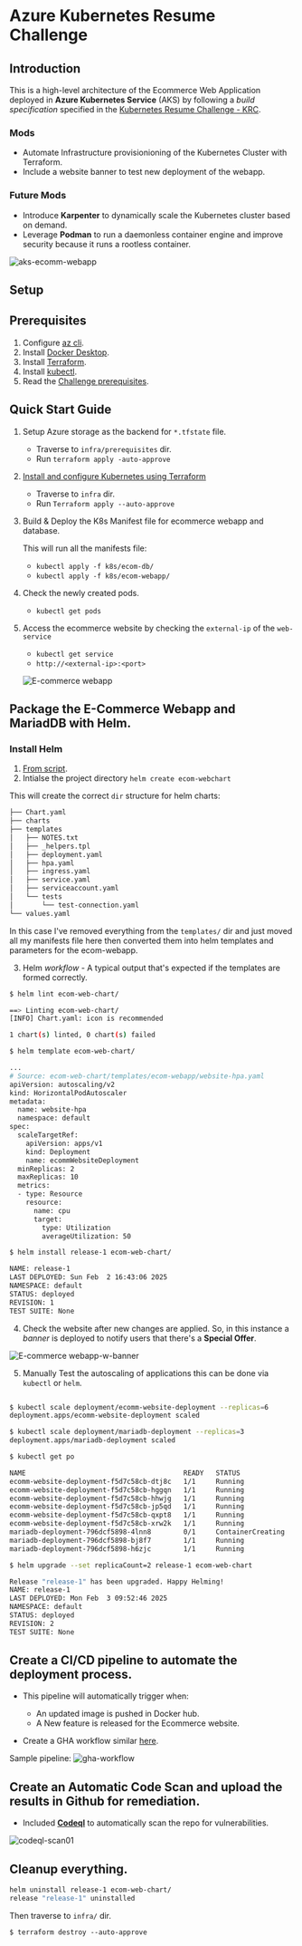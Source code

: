 # Azure Kubernetes Resume Challenge

## Introduction

This is a high-level architecture of the Ecommerce Web Application deployed in **Azure Kubernetes Service** (AKS) by following a *build specification* specified in the [Kubernetes Resume Challenge - KRC](https://cloudresumechallenge.dev/docs/extensions/kubernetes-challenge/). 

### Mods

- Automate Infrastructure provisionioning of the Kubernetes Cluster with Terraform.
- Include a website banner to test new deployment of the webapp.

### Future Mods

- Introduce **Karpenter** to dynamically scale the Kubernetes cluster based on demand.
- Leverage **Podman** to run a daemonless container engine and improve security because it runs a rootless container.

![aks-ecomm-webapp](./assets/images/aks_cluster_westus1.png)

## Setup

## Prerequisites

1. Configure [az cli](https://learn.microsoft.com/en-us/cli/azure/install-azure-cli-linux?pivots=apt).
2. Install [Docker Desktop](https://docs.docker.com/desktop/setup/install/windows-install/).
3. Install [Terraform](https://learn.microsoft.com/en-us/azure/developer/terraform/quickstart-configure).
4. Install [kubectl](https://kubernetes.io/docs/tasks/tools/install-kubectl-linux/).
5. Read the [Challenge prerequisites](https://cloudresumechallenge.dev/docs/extensions/kubernetes-challenge/#challenge-guide).

## Quick Start Guide

1. Setup Azure storage as the backend for `*.tfstate` file.

    - Traverse to `infra/prerequisites` dir. 
    - Run `terraform apply -auto-approve` 

2. [Install and configure Kubernetes using Terraform](https://learn.microsoft.com/en-us/azure/aks/learn/quick-kubernetes-deploy-terraform?pivots=development-environment-azure-cli)

    - Traverse to `infra` dir.
    - Run `Terraform apply --auto-approve`

3. Build & Deploy the K8s Manifest file for ecommerce webapp and database.

    This will run all the manifests file:
    - `kubectl apply -f k8s/ecom-db/`
    - `kubectl apply -f k8s/ecom-webapp/`

4. Check the newly created pods.

    - `kubectl get pods`

5. Access the ecommerce website by checking the `external-ip` of the `web-service`

    - `kubectl get service`
    - `http://<external-ip>:<port>`

    ![E-commerce webapp](./assets/images/kk_ecom_webapp.png)

## Package the E-Commerce Webapp and MariadDB with Helm.

### Install Helm

1. [From script](https://helm.sh/docs/intro/install/#from-script).
2. Intialse the project directory `helm create ecom-webchart`

This will create the correct `dir` structure for helm charts:

```bash
├── Chart.yaml
├── charts
├── templates
│   ├── NOTES.txt
│   ├── _helpers.tpl
│   ├── deployment.yaml
│   ├── hpa.yaml
│   ├── ingress.yaml
│   ├── service.yaml
│   ├── serviceaccount.yaml
│   └── tests
│       └── test-connection.yaml
└── values.yaml
```

In this case I've removed everything from the `templates/` dir and just moved all my manifests file here then converted them into helm templates and parameters for the ecom-webapp.

3. Helm *workflow* - A typical output that's expected if the templates are formed correctly.

```bash
$ helm lint ecom-web-chart/

==> Linting ecom-web-chart/
[INFO] Chart.yaml: icon is recommended

1 chart(s) linted, 0 chart(s) failed

$ helm template ecom-web-chart/

...
# Source: ecom-web-chart/templates/ecom-webapp/website-hpa.yaml
apiVersion: autoscaling/v2
kind: HorizontalPodAutoscaler
metadata:
  name: website-hpa
  namespace: default
spec:
  scaleTargetRef:
    apiVersion: apps/v1
    kind: Deployment
    name: ecommWebsiteDeployment
  minReplicas: 2
  maxReplicas: 10
  metrics:
  - type: Resource
    resource:
      name: cpu
      target:
        type: Utilization
        averageUtilization: 50

$ helm install release-1 ecom-web-chart/

NAME: release-1
LAST DEPLOYED: Sun Feb  2 16:43:06 2025
NAMESPACE: default
STATUS: deployed
REVISION: 1
TEST SUITE: None

```

4. Check the website after new changes are applied. So, in this instance a *banner* is deployed to notify users that there's a
**Special Offer**.

![E-commerce webapp-w-banner](./assets/images/kk_ecom_webapp_banner.png)

5. Manually Test the autoscaling of applications this can be done via `kubectl` or `helm`.
```bash

$ kubectl scale deployment/ecomm-website-deployment --replicas=6
deployment.apps/ecomm-website-deployment scaled

$ kubectl scale deployment/mariadb-deployment --replicas=3
deployment.apps/mariadb-deployment scaled

$ kubectl get po

NAME                                       READY   STATUS              RESTARTS   AGE
ecomm-website-deployment-f5d7c58cb-dtj8c   1/1     Running             0          2m41s
ecomm-website-deployment-f5d7c58cb-hggqn   1/1     Running             0          2m41s
ecomm-website-deployment-f5d7c58cb-hhwjg   1/1     Running             0          2m41s
ecomm-website-deployment-f5d7c58cb-jp5qd   1/1     Running             0          12h
ecomm-website-deployment-f5d7c58cb-qxpt8   1/1     Running             0          2m41s
ecomm-website-deployment-f5d7c58cb-xrw2k   1/1     Running             0          2m41s
mariadb-deployment-796dcf5898-4lnn8        0/1     ContainerCreating   0          4s
mariadb-deployment-796dcf5898-bj8f7        1/1     Running             0          4s
mariadb-deployment-796dcf5898-h6zjc        1/1     Running             0          12h

$ helm upgrade --set replicaCount=2 release-1 ecom-web-chart

Release "release-1" has been upgraded. Happy Helming!
NAME: release-1
LAST DEPLOYED: Mon Feb  3 09:52:46 2025
NAMESPACE: default
STATUS: deployed
REVISION: 2
TEST SUITE: None
```

## Create a CI/CD pipeline to automate the deployment process.
- This pipeline will automatically trigger when:
  - An updated image is pushed in Docker hub.
  - A New feature is released for the Ecommerce website.

- Create a GHA workflow similar [here](https://github.com/araxia55/azure-kubernetes-resume-challenge/blob/36d8c45890b220e5c7a6f03e9b4d1d54c0f8562f/.github/workflows/deploy-ecom.yml).

Sample pipeline:
![gha-workflow](./assets/images/gha-workflow.png)

## Create an Automatic Code Scan and upload the results in Github for remediation.
- Included [**Codeql**](https://github.com/github/codeql-action/tree/v3) to automatically scan the repo for vulnerabilities.

![codeql-scan01](./assets/images/codeql-scan01.png)

## Cleanup everything.

```bash
helm uninstall release-1 ecom-web-chart/
release "release-1" uninstalled
```

Then traverse to `infra/` dir.

`$ terraform destroy --auto-approve`